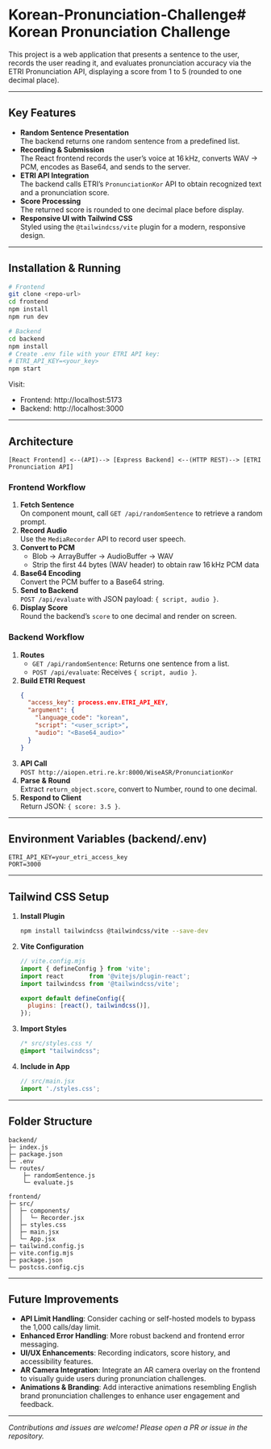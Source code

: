 # Korean-Pronunciation-Challenge# Korean Pronunciation Challenge

This project is a web application that presents a sentence to the user, records the user reading it, and evaluates pronunciation accuracy via the ETRI Pronunciation API, displaying a score from 1 to 5 (rounded to one decimal place).

---

## Key Features

- **Random Sentence Presentation**  
  The backend returns one random sentence from a predefined list.
- **Recording & Submission**  
  The React frontend records the user’s voice at 16 kHz, converts WAV → PCM, encodes as Base64, and sends to the server.
- **ETRI API Integration**  
  The backend calls ETRI’s `PronunciationKor` API to obtain recognized text and a pronunciation score.
- **Score Processing**  
  The returned score is rounded to one decimal place before display.
- **Responsive UI with Tailwind CSS**  
  Styled using the `@tailwindcss/vite` plugin for a modern, responsive design.

---

## Installation & Running

```bash
# Frontend
git clone <repo-url>
cd frontend
npm install
npm run dev

# Backend
cd backend
npm install
# Create .env file with your ETRI API key:
# ETRI_API_KEY=<your_key>
npm start
```

Visit:
- Frontend: http://localhost:5173
- Backend:  http://localhost:3000

---

## Architecture

```
[React Frontend] <--(API)--> [Express Backend] <--(HTTP REST)--> [ETRI Pronunciation API]
```

### Frontend Workflow

1. **Fetch Sentence**  
   On component mount, call `GET /api/randomSentence` to retrieve a random prompt.
2. **Record Audio**  
   Use the `MediaRecorder` API to record user speech.
3. **Convert to PCM**  
   - Blob → ArrayBuffer → AudioBuffer → WAV  
   - Strip the first 44 bytes (WAV header) to obtain raw 16 kHz PCM data
4. **Base64 Encoding**  
   Convert the PCM buffer to a Base64 string.
5. **Send to Backend**  
   `POST /api/evaluate` with JSON payload: `{ script, audio }`.
6. **Display Score**  
   Round the backend’s `score` to one decimal and render on screen.

### Backend Workflow

1. **Routes**  
   - `GET /api/randomSentence`: Returns one sentence from a list.  
   - `POST /api/evaluate`: Receives `{ script, audio }`.
2. **Build ETRI Request**  
   ```json
   {
     "access_key": process.env.ETRI_API_KEY,
     "argument": {
       "language_code": "korean",
       "script": "<user_script>",
       "audio": "<Base64_audio>"
     }
   }
   ```
3. **API Call**  
   `POST http://aiopen.etri.re.kr:8000/WiseASR/PronunciationKor`
4. **Parse & Round**  
   Extract `return_object.score`, convert to Number, round to one decimal.
5. **Respond to Client**  
   Return JSON: `{ score: 3.5 }`.

---

## Environment Variables (backend/.env)

```env
ETRI_API_KEY=your_etri_access_key
PORT=3000
```

---

## Tailwind CSS Setup

1. **Install Plugin**  
   ```bash
   npm install tailwindcss @tailwindcss/vite --save-dev
   ```
2. **Vite Configuration**  
   ```js
   // vite.config.mjs
   import { defineConfig } from 'vite';
   import react       from '@vitejs/plugin-react';
   import tailwindcss from '@tailwindcss/vite';

   export default defineConfig({
     plugins: [react(), tailwindcss()],
   });
   ```
3. **Import Styles**  
   ```css
   /* src/styles.css */
   @import "tailwindcss";
   ```
4. **Include in App**  
   ```js
   // src/main.jsx
   import './styles.css';
   ```

---

## Folder Structure

```
backend/
├─ index.js
├─ package.json
├─ .env
└─ routes/
    ├─ randomSentence.js
    └─ evaluate.js

frontend/
├─ src/
│  ├─ components/
│  │  └─ Recorder.jsx
│  ├─ styles.css
│  ├─ main.jsx
│  └─ App.jsx
├─ tailwind.config.js
├─ vite.config.mjs
├─ package.json
└─ postcss.config.cjs
```

---

## Future Improvements

- **API Limit Handling**: Consider caching or self-hosted models to bypass the 1,000 calls/day limit.
- **Enhanced Error Handling**: More robust backend and frontend error messaging.
- **UI/UX Enhancements**: Recording indicators, score history, and accessibility features.
- **AR Camera Integration**: Integrate an AR camera overlay on the frontend to visually guide users during pronunciation challenges.
- **Animations & Branding**: Add interactive animations resembling English brand pronunciation challenges to enhance user engagement and feedback.

---

*Contributions and issues are welcome! Please open a PR or issue in the repository.*

